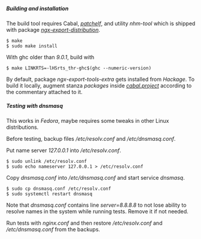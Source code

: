 ##### Building and installation

The build tool requires Cabal, [*patchelf*](https://github.com/NixOS/patchelf),
and utility *nhm-tool* which is shipped with package
[*ngx-export-distribution*](https://hackage.haskell.org/package/ngx-export-distribution).

```ShellSession
$ make
$ sudo make install
```

With ghc older than *9.0.1*, build with

```ShellSession
$ make LINKRTS=-lHSrts_thr-ghc$(ghc --numeric-version)
```

By default, package *ngx-export-tools-extra* gets installed from *Hackage*. To
build it locally, augment stanza *packages* inside
[*cabal.project*](cabal.project) according to the commentary attached to it.

##### Testing with dnsmasq

This works in *Fedora*, maybe requires some tweaks in other Linux distributions.

Before testing, backup files */etc/resolv.conf* and */etc/dnsmasq.conf*.

Put name server *127.0.0.1* into */etc/resolv.conf*.

```ShellSession
$ sudo unlink /etc/resolv.conf
$ sudo echo nameserver 127.0.0.1 > /etc/resolv.conf
```

Copy *dnsmasq.conf* into */etc/dnsmasq.conf* and start service *dnsmasq*.

```ShellSession
$ sudo cp dnsmasq.conf /etc/resolv.conf
$ sudo systemctl restart dnsmasq
```

Note that *dnsmasq.conf* contains line *server=8.8.8.8* to not lose ability to
resolve names in the system while running tests. Remove it if not needed.

Run tests with *nginx.conf* and then restore */etc/resolv.conf* and
*/etc/dnsmasq.conf* from the backups.

